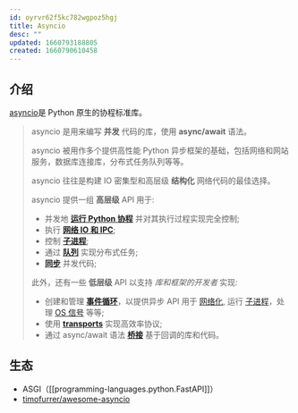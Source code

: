 ```yaml
---
id: oyrvr62f5kc782wgpoz5hgj
title: Asyncio
desc: ""
updated: 1660793188805
created: 1660790610458
---
```

## 介绍

[asyncio](https://docs.python.org/zh-cn/3/library/asyncio.html)是 Python 原生的协程标准库。

> asyncio 是用来编写 **并发** 代码的库，使用 **async/await** 语法。
>
> asyncio 被用作多个提供高性能 Python 异步框架的基础，包括网络和网站服务，数据库连接库，分布式任务队列等等。
>
> asyncio 往往是构建 IO 密集型和高层级 **结构化** 网络代码的最佳选择。
>
> asyncio 提供一组 **高层级** API 用于:
>
> - 并发地 [**运行 Python 协程**](https://docs.python.org/zh-cn/3/library/asyncio-task.html#coroutine) 并对其执行过程实现完全控制;
> - 执行 [**网络 IO 和 IPC**](https://docs.python.org/zh-cn/3/library/asyncio-stream.html#asyncio-streams);
> - 控制 [**子进程**](https://docs.python.org/zh-cn/3/library/asyncio-subprocess.html#asyncio-subprocess);
> - 通过 [**队列**](https://docs.python.org/zh-cn/3/library/asyncio-queue.html#asyncio-queues) 实现分布式任务;
> - [**同步**](https://docs.python.org/zh-cn/3/library/asyncio-sync.html#asyncio-sync) 并发代码;
>
> 此外，还有一些 **低层级** API 以支持 _库和框架的开发者_ 实现:
>
> - 创建和管理 [**事件循环**](https://docs.python.org/zh-cn/3/library/asyncio-eventloop.html#asyncio-event-loop)，以提供异步 API 用于 [<span class="pre">网络化</span>](https://docs.python.org/zh-cn/3/library/asyncio-eventloop.html#asyncio.loop.create_server "asyncio.loop.create_server"), 运行 [<span class="pre">子进程</span>](https://docs.python.org/zh-cn/3/library/asyncio-eventloop.html#asyncio.loop.subprocess_exec "asyncio.loop.subprocess_exec")，处理 [<span class="pre">OS</span><span> </span><span class="pre">信号</span>](https://docs.python.org/zh-cn/3/library/asyncio-eventloop.html#asyncio.loop.add_signal_handler "asyncio.loop.add_signal_handler") 等等;
> - 使用 [**transports**](https://docs.python.org/zh-cn/3/library/asyncio-protocol.html#asyncio-transports-protocols) 实现高效率协议;
> - 通过 async/await 语法 [**桥接**](https://docs.python.org/zh-cn/3/library/asyncio-future.html#asyncio-futures) 基于回调的库和代码。

## 生态

- ASGI（[[programming-languages.python.FastAPI]]）
- [timofurrer/awesome-asyncio](https://github.com/timofurrer/awesome-asyncio)
